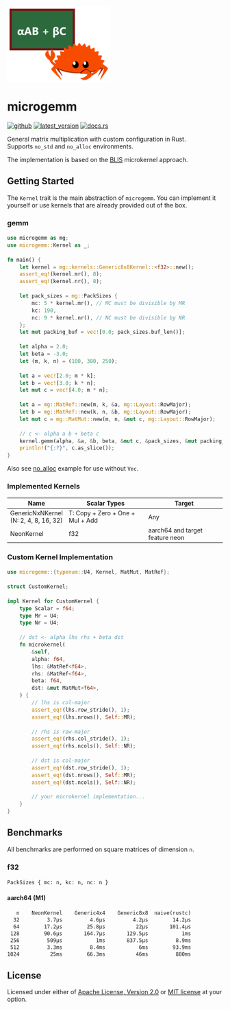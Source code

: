 <img align="middle" src="./assets/logo.png" width="240px" alt="αAB + βC">

# microgemm
[![github]](https://github.com/cospectrum/microgemm)
[![latest_version]][crates.io]
[![docs.rs]](https://docs.rs/microgemm)

[github]: https://img.shields.io/badge/github-cospectrum/microgemm-8da0cb?logo=github
[latest_version]: https://img.shields.io/crates/v/microgemm.svg?logo=rust
[crates.io]: https://crates.io/crates/microgemm
[docs.rs]: https://img.shields.io/badge/docs.rs-microgemm-66c2a5?logo=docs.rs

General matrix multiplication with custom configuration in Rust. <br>
Supports `no_std` and `no_alloc` environments.

The implementation is based on the [BLIS](https://github.com/flame/blis) microkernel approach.

## Getting Started

The `Kernel` trait is the main abstraction of `microgemm`.
You can implement it yourself or use kernels that are already provided out of the box.

### gemm

```rust
use microgemm as mg;
use microgemm::Kernel as _;

fn main() {
    let kernel = mg::kernels::Generic8x8Kernel::<f32>::new();
    assert_eq!(kernel.mr(), 8);
    assert_eq!(kernel.nr(), 8);

    let pack_sizes = mg::PackSizes {
        mc: 5 * kernel.mr(), // MC must be divisible by MR
        kc: 190,
        nc: 9 * kernel.nr(), // NC must be divisible by NR
    };
    let mut packing_buf = vec![0.0; pack_sizes.buf_len()];

    let alpha = 2.0;
    let beta = -3.0;
    let (m, k, n) = (100, 380, 250);

    let a = vec![2.0; m * k];
    let b = vec![3.0; k * n];
    let mut c = vec![4.0; m * n];

    let a = mg::MatRef::new(m, k, &a, mg::Layout::RowMajor);
    let b = mg::MatRef::new(k, n, &b, mg::Layout::RowMajor);
    let mut c = mg::MatMut::new(m, n, &mut c, mg::Layout::RowMajor);

    // c <- alpha a b + beta c
    kernel.gemm(alpha, &a, &b, beta, &mut c, &pack_sizes, &mut packing_buf);
    println!("{:?}", c.as_slice());
}
```
Also see [no_alloc](./examples/no_alloc.rs) example for use without `Vec`.

### Implemented Kernels

| Name | Scalar Types | Target |
| ---- | ------------ | ------ |
| GenericNxNKernel <br> (N: 2, 4, 8, 16, 32) | T: Copy + Zero + One + Mul + Add | Any |
| NeonKernel | f32 | aarch64 and target feature neon |

### Custom Kernel Implementation

```rust
use microgemm::{typenum::U4, Kernel, MatMut, MatRef};

struct CustomKernel;

impl Kernel for CustomKernel {
    type Scalar = f64;
    type Mr = U4;
    type Nr = U4;

    // dst <- alpha lhs rhs + beta dst
    fn microkernel(
        &self,
        alpha: f64,
        lhs: &MatRef<f64>,
        rhs: &MatRef<f64>,
        beta: f64,
        dst: &mut MatMut<f64>,
    ) {
        // lhs is col-major
        assert_eq!(lhs.row_stride(), 1);
        assert_eq!(lhs.nrows(), Self::MR);

        // rhs is row-major
        assert_eq!(rhs.col_stride(), 1);
        assert_eq!(rhs.ncols(), Self::NR);

        // dst is col-major
        assert_eq!(dst.row_stride(), 1);
        assert_eq!(dst.nrows(), Self::MR);
        assert_eq!(dst.ncols(), Self::NR);

        // your microkernel implementation...
    }
}
```

## Benchmarks

All benchmarks are performed on square matrices of dimension `n`.

### f32
`PackSizes { mc: n, kc: n, nc: n }`

####  aarch64 (M1)

```
   n    NeonKernel    Generic4x4    Generic8x8  naive(rustc)
  32         3.7µs         4.6µs         4.2µs        14.2µs
  64        17.2µs        25.8µs          22µs       101.4µs
 128        90.6µs       164.7µs       129.5µs           1ms
 256         509µs           1ms       837.5µs         8.9ms
 512         3.3ms         8.4ms           6ms        93.9ms
1024          25ms        66.3ms          46ms         880ms
```

## License
Licensed under either of [Apache License, Version 2.0](./LICENSE-APACHE)
or [MIT license](./LICENSE-MIT) at your option.
